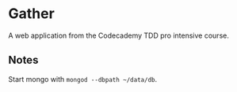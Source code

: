 # Gather

A web application from the Codecademy TDD pro intensive course.

## Notes

Start mongo with `mongod --dbpath ~/data/db`.
